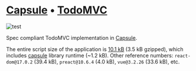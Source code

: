 # [Capsule][] • [TodoMVC](http://todomvc.com)

![test](https://github.com/capsidjs/capsule-todomvc/workflows/test/badge.svg)

Spec compliant TodoMVC implementation in [Capsule][].

The entire script size of the application is [10.1 kB](https://github.com/capsidjs/capsule-todomvc/blob/main/docs/todoapp.41aa81c2.js) (3.5 kB gzipped), which includes [capsule] library runtime (~1.2 kB). Other reference numbers: `react-dom@17.0.2` (39.4 kB), `preact@10.6.4` (4.0 kB), `vue@3.2.26` (33.6 kB), etc.

[Capsule]: https://github.com/capsidjs/capsule
